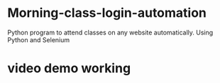 # Morning-class-login-automation
Python program to attend classes on any website automatically. Using Python and Selenium

# video demo working

